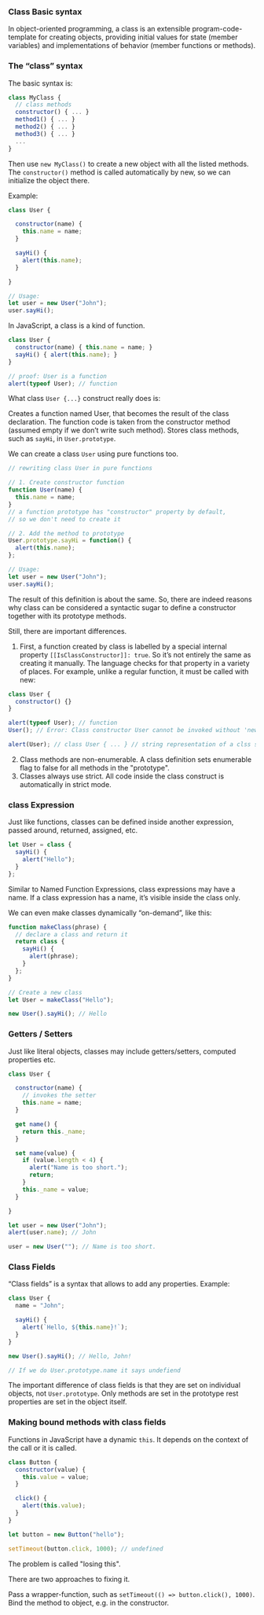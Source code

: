 ### Class Basic syntax

In object-oriented programming, a class is an extensible program-code-template for creating objects, providing initial values for state (member variables) and implementations of behavior (member functions or methods).

### The “class” syntax
The basic syntax is:
```js
class MyClass {
  // class methods
  constructor() { ... }
  method1() { ... }
  method2() { ... }
  method3() { ... }
  ...
}
```
Then use ``new MyClass()`` to create a new object with all the listed methods.
The ``constructor()`` method is called automatically by new, so we can initialize the object there.

Example: 
```js
class User {

  constructor(name) {
    this.name = name;
  }

  sayHi() {
    alert(this.name);
  }

}

// Usage:
let user = new User("John");
user.sayHi();
```

In JavaScript, a class is a kind of function.
```js
class User {
  constructor(name) { this.name = name; }
  sayHi() { alert(this.name); }
}

// proof: User is a function
alert(typeof User); // function
```

What class ``User {...}`` construct really does is:

Creates a function named User, that becomes the result of the class declaration. The function code is taken from the constructor method (assumed empty if we don’t write such method).
Stores class methods, such as ``sayHi``, in ``User.prototype``.

We can create a class ``User`` using pure functions too. 
```js
// rewriting class User in pure functions

// 1. Create constructor function
function User(name) {
  this.name = name;
}
// a function prototype has "constructor" property by default,
// so we don't need to create it

// 2. Add the method to prototype
User.prototype.sayHi = function() {
  alert(this.name);
};

// Usage:
let user = new User("John");
user.sayHi();
```

The result of this definition is about the same. So, there are indeed reasons why class can be considered a syntactic sugar to define a constructor together with its prototype methods.

Still, there are important differences.

1. First, a function created by class is labelled by a special internal property ``[[IsClassConstructor]]: true``. So it’s not entirely the same as creating it manually.
The language checks for that property in a variety of places. For example, unlike a regular function, it must be called with new:
```js
class User {
  constructor() {}
}

alert(typeof User); // function
User(); // Error: Class constructor User cannot be invoked without 'new'

alert(User); // class User { ... } // string representation of a clss starts with class 
```
2. Class methods are non-enumerable. A class definition sets enumerable flag to false for all methods in the "prototype".
3. Classes always use strict. All code inside the class construct is automatically in strict mode.

### class Expression
Just like functions, classes can be defined inside another expression, passed around, returned, assigned, etc. 
```js
let User = class {
  sayHi() {
    alert("Hello");
  }
};
```
Similar to Named Function Expressions, class expressions may have a name.
If a class expression has a name, it’s visible inside the class only. 

We can even make classes dynamically “on-demand”, like this:
```js
function makeClass(phrase) {
  // declare a class and return it
  return class {
    sayHi() {
      alert(phrase);
    }
  };
}

// Create a new class
let User = makeClass("Hello");

new User().sayHi(); // Hello
```

### Getters / Setters
Just like literal objects, classes may include getters/setters, computed properties etc.

```js
class User {

  constructor(name) {
    // invokes the setter
    this.name = name;
  }

  get name() {
    return this._name;
  }

  set name(value) {
    if (value.length < 4) {
      alert("Name is too short.");
      return;
    }
    this._name = value;
  }

}

let user = new User("John");
alert(user.name); // John

user = new User(""); // Name is too short.
```

### Class Fields

“Class fields” is a syntax that allows to add any properties.
Example: 
```js
class User {
  name = "John";

  sayHi() {
    alert(`Hello, ${this.name}!`);
  }
}

new User().sayHi(); // Hello, John!

// If we do User.prototype.name it says undefiend
```

The important difference of class fields is that they are set on individual objects, not ``User.prototype``. Only methods are set in the prototype rest properties are set in the object itself. 

### Making bound methods with class fields
Functions in JavaScript have a dynamic ``this``. It depends on the context of the call or it is called. 
```js
class Button {
  constructor(value) {
    this.value = value;
  }

  click() {
    alert(this.value);
  }
}

let button = new Button("hello");

setTimeout(button.click, 1000); // undefined
```
The problem is called "losing this".

There are two approaches to fixing it.

Pass a wrapper-function, such as ``setTimeout(() => button.click(), 1000)``.
Bind the method to object, e.g. in the constructor.